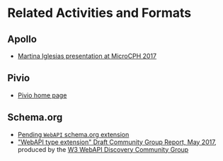 # Related Activities and Formats


## Apollo

* [Martina Iglesias presentation at MicroCPH 2017](https://microcph.dk/media/1024/conference-microcph-2017.pdf)


## Pivio

* [Pivio home page](http://pivio.io/)


## Schema.org

* [Pending `WebAPI` schema.org extension](http://pending.schema.org/WebAPI)
* ["WebAPI type extension" Draft Community Group Report, May 2017](https://webapi-discovery.github.io/rfcs/rfc0001.html), produced by the [W3 WebAPI Discovery Community Group](https://www.w3.org/community/web-api-discovery/)
